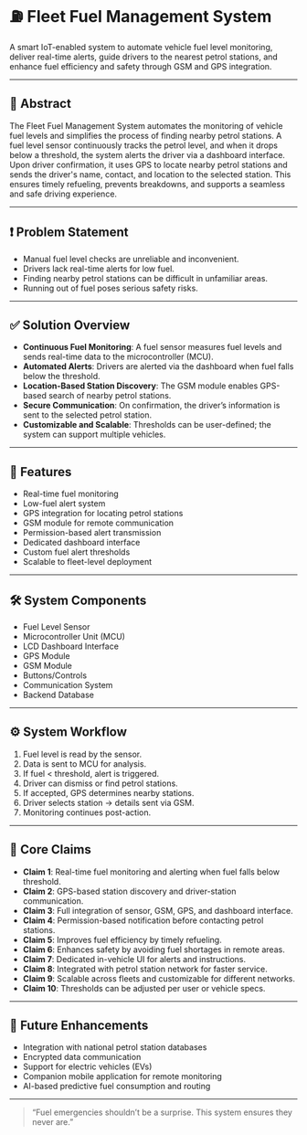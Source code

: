 # ⛽ Fleet Fuel Management System

A smart IoT-enabled system to automate vehicle fuel level monitoring, deliver real-time alerts, guide drivers to the nearest petrol stations, and enhance fuel efficiency and safety through GSM and GPS integration.

---

## 📄 Abstract

The Fleet Fuel Management System automates the monitoring of vehicle fuel levels and simplifies the process of finding nearby petrol stations. A fuel level sensor continuously tracks the petrol level, and when it drops below a threshold, the system alerts the driver via a dashboard interface. Upon driver confirmation, it uses GPS to locate nearby petrol stations and sends the driver's name, contact, and location to the selected station. This ensures timely refueling, prevents breakdowns, and supports a seamless and safe driving experience.

---

## ❗ Problem Statement

- Manual fuel level checks are unreliable and inconvenient.
- Drivers lack real-time alerts for low fuel.
- Finding nearby petrol stations can be difficult in unfamiliar areas.
- Running out of fuel poses serious safety risks.

---

## ✅ Solution Overview

- **Continuous Fuel Monitoring**: A fuel sensor measures fuel levels and sends real-time data to the microcontroller (MCU).
- **Automated Alerts**: Drivers are alerted via the dashboard when fuel falls below the threshold.
- **Location-Based Station Discovery**: The GSM module enables GPS-based search of nearby petrol stations.
- **Secure Communication**: On confirmation, the driver’s information is sent to the selected petrol station.
- **Customizable and Scalable**: Thresholds can be user-defined; the system can support multiple vehicles.

---

## 🧠 Features

- Real-time fuel monitoring
- Low-fuel alert system
- GPS integration for locating petrol stations
- GSM module for remote communication
- Permission-based alert transmission
- Dedicated dashboard interface
- Custom fuel alert thresholds
- Scalable to fleet-level deployment

---

## 🛠 System Components

- Fuel Level Sensor
- Microcontroller Unit (MCU)
- LCD Dashboard Interface
- GPS Module
- GSM Module
- Buttons/Controls
- Communication System
- Backend Database

---

## ⚙️ System Workflow

1. Fuel level is read by the sensor.
2. Data is sent to MCU for analysis.
3. If fuel < threshold, alert is triggered.
4. Driver can dismiss or find petrol stations.
5. If accepted, GPS determines nearby stations.
6. Driver selects station → details sent via GSM.
7. Monitoring continues post-action.

---

## 📜 Core Claims

- **Claim 1**: Real-time fuel monitoring and alerting when fuel falls below threshold.
- **Claim 2**: GPS-based station discovery and driver-station communication.
- **Claim 3**: Full integration of sensor, GSM, GPS, and dashboard interface.
- **Claim 4**: Permission-based notification before contacting petrol stations.
- **Claim 5**: Improves fuel efficiency by timely refueling.
- **Claim 6**: Enhances safety by avoiding fuel shortages in remote areas.
- **Claim 7**: Dedicated in-vehicle UI for alerts and instructions.
- **Claim 8**: Integrated with petrol station network for faster service.
- **Claim 9**: Scalable across fleets and customizable for different networks.
- **Claim 10**: Thresholds can be adjusted per user or vehicle specs.

---

## 🔮 Future Enhancements

- Integration with national petrol station databases
- Encrypted data communication
- Support for electric vehicles (EVs)
- Companion mobile application for remote monitoring
- AI-based predictive fuel consumption and routing

---

> “Fuel emergencies shouldn’t be a surprise. This system ensures they never are.”

